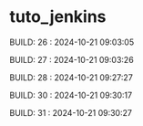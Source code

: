 # tuto_jenkins
BUILD: 26 : 2024-10-21 09:03:05

BUILD: 27 : 2024-10-21 09:03:26

BUILD: 28 : 2024-10-21 09:27:27

BUILD: 30 : 2024-10-21 09:30:17

BUILD: 31 : 2024-10-21 09:30:27

